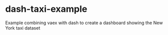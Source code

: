 # dash-taxi-example
Example combining vaex with dash to create a dashboard showing the New York taxi dataset 
